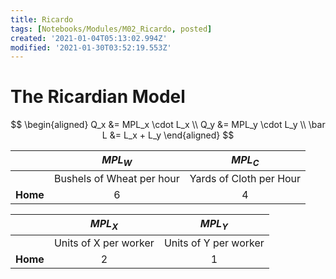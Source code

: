 ```yaml
---
title: Ricardo
tags: [Notebooks/Modules/M02_Ricardo, posted]
created: '2021-01-04T05:13:02.994Z'
modified: '2021-01-30T03:52:19.553Z'
---
```


# The Ricardian Model

$$
\begin{aligned}
Q_x &= MPL_x \cdot L_x  \\
Q_y &= MPL_y \cdot L_y   \\
\bar L &= L_x + L_y 
\end{aligned}
$$



|          |          $MPL_W$          |         $MPL_C$         |
| -------- | :-----------------------: | :---------------------: |
|          | Bushels of Wheat per hour | Yards of Cloth per Hour |
| **Home** |             6             |            4            |







|          |        $MPL_X$        |        $MPL_Y$        |
| -------- | :-------------------: | :-------------------: |
|          | Units of X per worker | Units of Y per worker |
| **Home** |           2           |           1           |


